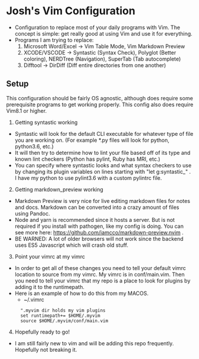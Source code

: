 # Josh's Vim Configuration 

* Configuration to replace most of your daily programs with Vim. The concept is simple: get really good at using Vim and use it for everything. 
* Programs I am trying to replace:
  1. Microsoft Word/Excel -> Vim Table Mode, Vim Markdown Preview 
  2. XCODE/VSCODE -> Syntastic (Syntax Check), Polyglot (Better coloring), NERDTree (Navigation), SuperTab (Tab autocomplete)
  3. Difftool -> DirDiff (Diff entire directories from one another)

## Setup 
This configuration should be fairly OS agnostic, although does require some prerequisite programs to get working properly. This config also does require Vim8.1 or higher.


1. Getting syntastic working
  - Syntastic will look for the default CLI executable for whatever type of file you are working on. (For example *.py files will look for python, python3.6, etc.) 
  - It will then try to determine how to lint your file based off of its type and known lint checkers (Python has pylint, Ruby has MRI, etc.) 
  - You can specify where syntastic looks and what syntax checkers to use by changing its plugin variables on lines starting with "let g:syntastic_" . I have my python to use pylint3.6 with a custom pylintrc file. 

2. Getting markdown_preview working
  - Markdown Preview is very nice for live editing markdown files for notes and docs. Markdown can be converted into a crazy amount of files using Pandoc. 
  - Node and yarn is recommended since it hosts a server. But is not required if you install with pathogen, like my config is doing. You can see more here: https://github.com/iamcco/markdown-preview.nvim .
  - BE WARNED: A lot of older browsers will not work since the backend uses ES5 Javascript which will crash old stuff. 

3. Point your vimrc at my vimrc 
  - In order to get all of these changes you need to tell your default vimrc location to source from my vimrc. My vimrc is in conf/main.vim. Then you need to tell your vimrc that my repo is a place to look for plugins by adding it to the runtimepath. 
  - Here is an example of how to do this from my MACOS. 
    * ~/.vimrc
    ```vim
      ".myvim dir holds my vim plugins
      set runtimepath+= $HOME/.myvim
      source $HOME/.myvim/conf/main.vim
    ```
4. Hopefully ready to go! 
  - I am still fairly new to vim and will be adding this repo frequently. Hopefully not breaking it. 
